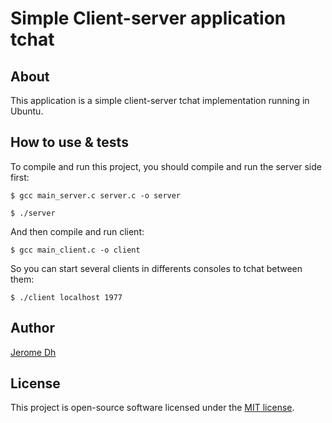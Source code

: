 # Simple Client-server application tchat

## About

<p>This application is a simple client-server tchat implementation running in Ubuntu.</p>

## How to use & tests

To compile and run this project, you should compile and run the server side first:

```$ gcc main_server.c server.c -o server```

```$ ./server```

And then compile and run client:

```$ gcc main_client.c -o client```

So you can start several clients in differents consoles to tchat between them:

```$ ./client localhost 1977```

## Author

[Jerome Dh](https://github.com/jerome-Dh/)
 
## License

This project is open-source software licensed under the [MIT license](https://opensource.org/licenses/MIT).